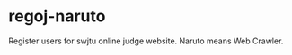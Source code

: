 regoj-naruto
============

Register users for swjtu online judge website. Naruto means Web Crawler.
